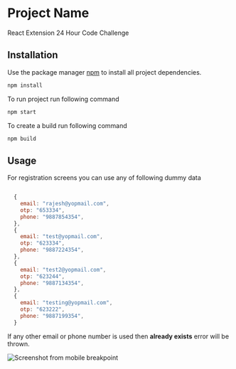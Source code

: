 # Project Name

React Extension
24 Hour Code Challenge

## Installation

Use the package manager [npm](https://docs.npmjs.com/cli/v8/commands/npm-install) to install all project dependencies.

```bash
npm install
```
To run project run following command
```bash
npm start
```

To create a build run following command
```bash
npm build
```
## Usage

For registration screens you can use any of following dummy data

```javascript

  {
    email: "rajesh@yopmail.com",
    otp: "653334",
    phone: "9887854354",
  },
  {
    email: "test@yopmail.com",
    otp: "623334",
    phone: "9887224354",
  },
  {
    email: "test2@yopmail.com",
    otp: "623244",
    phone: "9887134354",
  },
  {
    email: "testing@yopmail.com",
    otp: "623222",
    phone: "9887199354",
  }
```
If any other email or phone number is used then **already exists** error will be thrown.

![Screenshot from mobile breakpoint]('/rajesh-techglock/near-react-app/blob/main/Screenshot.png')
